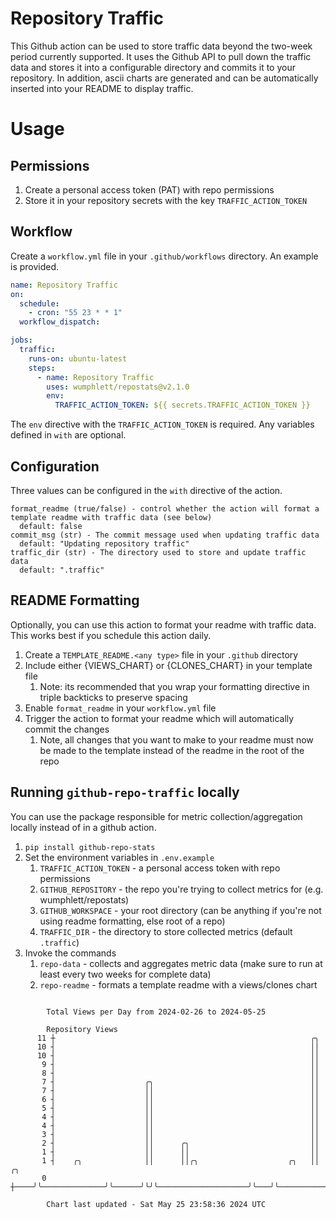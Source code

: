 # Repository Traffic

This Github action can be used to store traffic data beyond the two-week period currently supported.
It uses the Github API to pull down the traffic data and stores it into a configurable directory and commits it to your 
repository. In addition, ascii charts are generated and can be automatically inserted into your README to display traffic.

# Usage
## Permissions
1. Create a personal access token (PAT) with repo permissions
2. Store it in your repository secrets with the key `TRAFFIC_ACTION_TOKEN`

## Workflow
Create a `workflow.yml` file in your `.github/workflows` directory. An example is provided.

```yaml
name: Repository Traffic
on:
  schedule:
    - cron: "55 23 * * 1"
  workflow_dispatch:

jobs:
  traffic:
    runs-on: ubuntu-latest
    steps:
      - name: Repository Traffic
        uses: wumphlett/repostats@v2.1.0
        env:
          TRAFFIC_ACTION_TOKEN: ${{ secrets.TRAFFIC_ACTION_TOKEN }}
```
The `env` directive with the `TRAFFIC_ACTION_TOKEN` is required. Any variables defined in `with` are optional.

## Configuration
Three values can be configured in the `with` directive of the action.
```
format_readme (true/false) - control whether the action will format a template readme with traffic data (see below)
  default: false
commit_msg (str) - The commit message used when updating traffic data
  default: "Updating repository traffic"
traffic_dir (str) - The directory used to store and update traffic data
  default: ".traffic"
```

## README Formatting
Optionally, you can use this action to format your readme with traffic data. This works best if you schedule this action
daily.

1. Create a `TEMPLATE_README.<any type>` file in your `.github` directory
2. Include either {VIEWS_CHART} or {CLONES_CHART} in your template file
   1. Note: its recommended that you wrap your formatting directive in triple backticks to preserve spacing
3. Enable `format_readme` in your `workflow.yml` file
4. Trigger the action to format your readme which will automatically commit the changes
   1. Note, all changes that you want to make to your readme must now be made to the template instead of the readme in the root of the repo

## Running `github-repo-traffic` locally
You can use the package responsible for metric collection/aggregation locally instead of in a github action.

1. `pip install github-repo-stats`
2. Set the environment variables in `.env.example`
   1. `TRAFFIC_ACTION_TOKEN` - a personal access token with repo permissions
   2. `GITHUB_REPOSITORY` - the repo you're trying to collect metrics for (e.g. wumphlett/repostats)
   3. `GITHUB_WORKSPACE` - your root directory (can be anything if you're not using readme formatting, else root of a repo)
   4. `TRAFFIC_DIR` - the directory to store collected metrics (default `.traffic`)
3. Invoke the commands
   1. `repo-data` - collects and aggregates metric data (make sure to run at least every two weeks for complete data)
   2. `repo-readme` - formats a template readme with a views/clones chart

```

        Total Views per Day from 2024-02-26 to 2024-05-25

        Repository Views
      11 ┼                                                         ╭╮
      10 ┤                                                         ││
      10 ┤                                                         ││
       9 ┤                                                         ││
       8 ┤                                                         ││
       7 ┤                    ╭╮                                   ││
       7 ┤                    ││                                   ││
       6 ┤                    ││                                   ││
       5 ┤                    ││                                   ││
       4 ┤                    ││                                   ││
       4 ┤                    ││                                   ││
       3 ┤                    ││                                   ││
       2 ┤                    ││      ╭╮                           ││
       1 ┤                    ││      ││                           ││
       1 ┤    ╭╮              ││      ││╭╮                    ╭╮   ││          ╭╮
       0 ┼────╯╰──────────────╯╰──────╯╰╯╰────────────────────╯╰───╯╰──────────╯╰──────────────────

        Chart last updated - Sat May 25 23:58:36 2024 UTC
        
```
